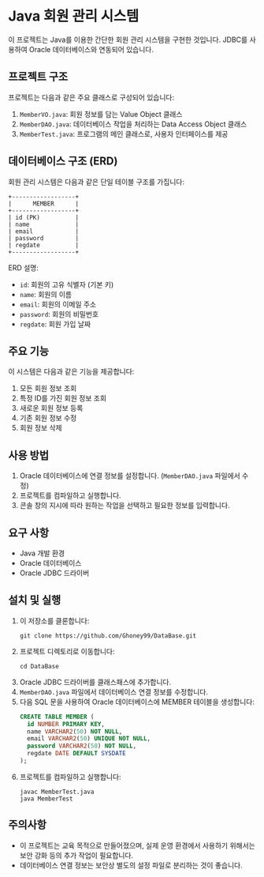# Java 회원 관리 시스템

이 프로젝트는 Java를 이용한 간단한 회원 관리 시스템을 구현한 것입니다. JDBC를 사용하여 Oracle 데이터베이스와 연동되어 있습니다.

## 프로젝트 구조

프로젝트는 다음과 같은 주요 클래스로 구성되어 있습니다:

1. `MemberVO.java`: 회원 정보를 담는 Value Object 클래스
2. `MemberDAO.java`: 데이터베이스 작업을 처리하는 Data Access Object 클래스
3. `MemberTest.java`: 프로그램의 메인 클래스로, 사용자 인터페이스를 제공

## 데이터베이스 구조 (ERD)

회원 관리 시스템은 다음과 같은 단일 테이블 구조를 가집니다:

```
+------------------+
|      MEMBER      |
+------------------+
| id (PK)          |
| name             |
| email            |
| password         |
| regdate          |
+------------------+
```

ERD 설명:
- `id`: 회원의 고유 식별자 (기본 키)
- `name`: 회원의 이름
- `email`: 회원의 이메일 주소
- `password`: 회원의 비밀번호
- `regdate`: 회원 가입 날짜

## 주요 기능

이 시스템은 다음과 같은 기능을 제공합니다:

1. 모든 회원 정보 조회
2. 특정 ID를 가진 회원 정보 조회
3. 새로운 회원 정보 등록
4. 기존 회원 정보 수정
5. 회원 정보 삭제

## 사용 방법

1. Oracle 데이터베이스에 연결 정보를 설정합니다. (`MemberDAO.java` 파일에서 수정)
2. 프로젝트를 컴파일하고 실행합니다.
3. 콘솔 창의 지시에 따라 원하는 작업을 선택하고 필요한 정보를 입력합니다.

## 요구 사항

- Java 개발 환경
- Oracle 데이터베이스
- Oracle JDBC 드라이버

## 설치 및 실행

1. 이 저장소를 클론합니다:
   ```
   git clone https://github.com/Ghoney99/DataBase.git
   ```
2. 프로젝트 디렉토리로 이동합니다:
   ```
   cd DataBase
   ```
3. Oracle JDBC 드라이버를 클래스패스에 추가합니다.
4. `MemberDAO.java` 파일에서 데이터베이스 연결 정보를 수정합니다.
5. 다음 SQL 문을 사용하여 Oracle 데이터베이스에 MEMBER 테이블을 생성합니다:
   ```sql
   CREATE TABLE MEMBER (
     id NUMBER PRIMARY KEY,
     name VARCHAR2(50) NOT NULL,
     email VARCHAR2(50) UNIQUE NOT NULL,
     password VARCHAR2(50) NOT NULL,
     regdate DATE DEFAULT SYSDATE
   );
   ```
6. 프로젝트를 컴파일하고 실행합니다:
   ```
   javac MemberTest.java
   java MemberTest
   ```

   
## 주의사항

- 이 프로젝트는 교육 목적으로 만들어졌으며, 실제 운영 환경에서 사용하기 위해서는 보안 강화 등의 추가 작업이 필요합니다.
- 데이터베이스 연결 정보는 보안상 별도의 설정 파일로 분리하는 것이 좋습니다.
